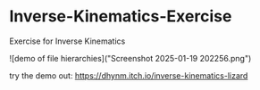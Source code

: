 # Inverse-Kinematics-Exercise
Exercise for Inverse Kinematics

![demo of file hierarchies]("Screenshot 2025-01-19 202256.png")


try the demo out:
https://dhynm.itch.io/inverse-kinematics-lizard 
